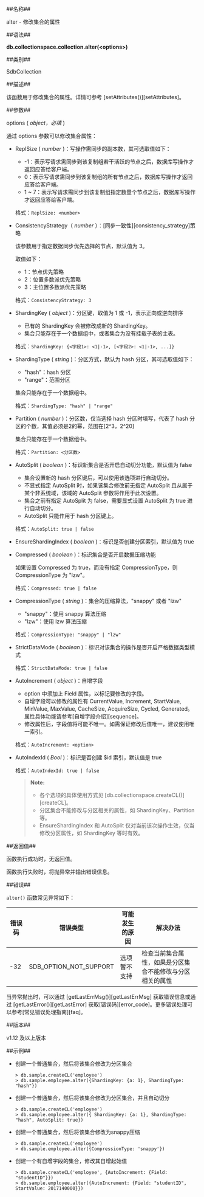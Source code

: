 ##名称##

alter - 修改集合的属性

##语法##

**db.collectionspace.collection.alter(\<options\>)**

##类别##

SdbCollection

##描述##

该函数用于修改集合的属性。详情可参考 [setAttributes\(\)][setAttributes]。

##参数##

options ( *object，必填* )

通过 options 参数可以修改集合属性：

- ReplSize ( *number* )：写操作需同步的副本数，其可选取值如下：

    - -1：表示写请求需同步到该复制组若干活跃的节点之后，数据库写操作才返回应答给客户端。
    - 0：表示写请求需同步到该复制组的所有节点之后，数据库写操作才返回应答给客户端。
    - 1 ~ 7：表示写请求需同步到该复制组指定数量个节点之后，数据库写操作才返回应答给客户端。

    格式：`ReplSize: <number>`

- ConsistencyStrategy（ *number* ）：[同步一致性][consistency_strategy]策略

    该参数用于指定数据同步优先选择的节点，默认值为 3。

    取值如下：

    - 1：节点优先策略
    - 2：位置多数派优先策略
    - 3：主位置多数派优先策略

    格式：`ConsistencyStrategy: 3`

- ShardingKey ( *object* )：分区键，取值为 1 或 -1，表示正向或逆向排序

    - 已有的 ShardingKey 会被修改成新的 ShardingKey。
    - 集合只能存在于一个数据组中，或者集合为没有挂载子表的主表。

    格式：`ShardingKey: {<字段1>: <1|-1>, [<字段2>: <1|-1>, ...]}`

- ShardingType ( *string* )：分区方式，默认为 hash 分区，其可选取值如下：

    - "hash"：hash 分区
    - "range"：范围分区

    集合只能存在于一个数据组中。

    格式：`ShardingType: "hash" | "range"`

- Partition ( *number* )：分区数，仅当选择 hash 分区时填写，代表了 hash 分区的个数，其值必须是2的幂，范围在[2\^3，2\^20]

    集合只能存在于一个数据组中。

    格式：`Partition: <分区数>`

- AutoSplit ( *boolean* )：标识新集合是否开启自动切分功能，默认值为 false

    - 集合设置新的 hash 分区键后，可以使用该选项进行自动切分。
    - 不显式指定 AutoSplit 时，如果该集合修改前无指定 AutoSplit 且从属于某个非系统域，该域的 AutoSplit 参数将作用于此次设置。
    - 集合之前有指定 AutoSplit 为 false，需要显式设置 AutoSplit 为 true 进行自动切分。
    - AutoSplit 只能作用于 hash 分区键上。

    格式：`AutoSplit: true | false`

- EnsureShardingIndex ( *boolean* )：标识是否创建分区索引，默认值为 true

- Compressed ( *boolean* )：标识集合是否开启数据压缩功能

    如果设置 Compressed 为 true，而没有指定 CompressionType，则 CompressionType 为 "lzw"。

    格式：`Compressed: true | false`

- CompressionType ( *string* )：集合的压缩算法，"snappy" 或者 "lzw"

    - "snappy"：使用 snappy 算法压缩
    - "lzw"：使用 lzw 算法压缩

    格式：`CompressionType: "snappy" | "lzw"`

- StrictDataMode ( *boolean* )：标识对该集合的操作是否开启严格数据类型模式

    格式：`StrictDataMode: true | false`

- AutoIncrement ( *object* )：自增字段

    - option 中须加上 Field 属性，以标记要修改的字段。
    - 自增字段可以修改的属性有 CurrentValue, Increment, StartValue, MinValue, MaxValue, CacheSize, AcquireSize, Cycled, Generated。<br>属性具体功能请参考[自增字段介绍][sequence]。
    - 修改属性后，字段值将可能不唯一。如需保证修改后值唯一，建议使用唯一索引。

    格式：`AutoIncrement: <option>`
    
- AutoIndexId ( *Bool* )：标识是否创建 $id 索引，默认值是 true

    格式：`AutoIndexId: true | false`

    > **Note:**
    >
    > - 各个选项的具体使用方式见 [db.collectionspace.createCL()][createCL]。
    > - 分区集合不能修改与分区相关的属性，如 ShardingKey、Partition 等。
    > - EnsureShardingIndex 和 AutoSplit 仅对当前该次操作生效，仅当修改分区属性，如 ShardingKey 等时有效。

##返回值##

函数执行成功时，无返回值。

函数执行失败时，将抛异常并输出错误信息。

##错误##

`alter()` 函数常见异常如下：

| 错误码 | 错误类型 | 可能发生的原因 | 解决办法 |
| ------ | -------- | -------------- | -------- |
| -32 | SDB_OPTION_NOT_SUPPORT | 选项暂不支持 | 检查当前集合属性，如果是分区集合不能修改与分区相关的属性|

当异常抛出时，可以通过 [getLastErrMsg()][getLastErrMsg] 获取错误信息或通过 [getLastError()][getLastError] 获取[错误码][error_code]。更多错误处理可以参考[常见错误处理指南][faq]。

##版本##

v1.12 及以上版本

##示例##

- 创建一个普通集合，然后将该集合修改为分区集合

    ```lang-javascript
    > db.sample.createCL('employee')
    > db.sample.employee.alter({ShardingKey: {a: 1}, ShardingType: "hash"})
    ```

- 创建一个普通集合，然后将该集合修改为分区集合，并且自动切分

    ```lang-javascript
    > db.sample.createCL('employee')
    > db.sample.employee.alter({ ShardingKey: {a: 1}, ShardingType: "hash", AutoSplit: true})
    ```

- 创建一个普通集合，然后将该集合修改为snappy压缩

    ```lang-javascript
    > db.sample.createCL('employee')
    > db.sample.employee.alter({CompressionType: 'snappy'})
    ```

- 创建一个有自增字段的集合，修改其自增起始值

    ```lang-javascript
    > db.sample.createCL('employee', {AutoIncrement: {Field: "studentID"}})
    > db.sample.employee.alter({AutoIncrement: {Field: "studentID", StartValue: 2017140000}})
    ```


[^_^]:
    本文使用的所有引用和链接
[setAttributes]:manual/Manual/Sequoiadb_Command/SdbCollection/setAttributes.md
[sequence]:manual/Distributed_Engine/Architecture/Data_Model/sequence.md
[createCL]:manual/Manual/Sequoiadb_Command/SdbCS/createCL.md
[getLastError]:manual/Manual/Sequoiadb_Command/Global/getLastError.md
[error_code]:manual/Manual/Sequoiadb_error_code.md
[getLastErrMsg]:manual/Manual/Sequoiadb_Command/Global/getLastErrMsg.md
[faq]:manual/FAQ/faq_sdb.md
[date_compression]:manual/Distributed_Engine/Architecture/compression_encryption.md
[consistency_strategy]:manual/Distributed_Engine/Architecture/Location/consistency_strategy.md
